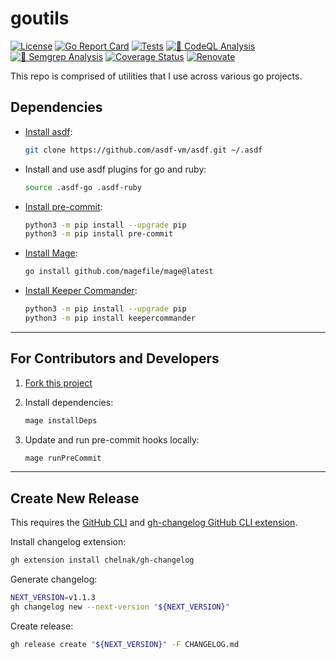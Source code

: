 # goutils

[![License](https://img.shields.io/github/license/l50/goutils?label=License&style=flat&color=blue&logo=github)](https://github.com/l50/goutils/blob/main/LICENSE)
[![Go Report Card](https://goreportcard.com/badge/github.com/l50/goutils/v2)](https://goreportcard.com/report/github.com/l50/goutils/v2)
[![Tests](https://github.com/l50/goutils/actions/workflows/tests.yaml/badge.svg)](https://github.com/l50/goutils/actions/workflows/tests.yaml)
[![🚨 CodeQL Analysis](https://github.com/l50/goutils/actions/workflows/codeql-analysis.yaml/badge.svg)](https://github.com/l50/goutils/actions/workflows/codeql-analysis.yaml)
[![🚨 Semgrep Analysis](https://github.com/l50/goutils/actions/workflows/semgrep.yaml/badge.svg)](https://github.com/l50/goutils/actions/workflows/semgrep.yaml)
[![Coverage Status](https://coveralls.io/repos/github/l50/goutils/badge.svg?branch=main)](https://coveralls.io/github/l50/goutils?branch=main)
[![Renovate](https://github.com/l50/goutils/actions/workflows/renovate.yaml/badge.svg)](https://github.com/l50/goutils/actions/workflows/renovate.yaml)

This repo is comprised of utilities that I use across various go projects.

## Dependencies

- [Install asdf](https://asdf-vm.com/):

  ```bash
  git clone https://github.com/asdf-vm/asdf.git ~/.asdf
  ```

- Install and use asdf plugins for go and ruby:

  ```bash
  source .asdf-go .asdf-ruby
  ```

- [Install pre-commit](https://pre-commit.com/):

  ```bash
  python3 -m pip install --upgrade pip
  python3 -m pip install pre-commit
  ```

- [Install Mage](https://magefile.org/):

  ```bash
  go install github.com/magefile/mage@latest
  ```

- [Install Keeper Commander](https://github.com/Keeper-Security/Commander):

   ```bash
   python3 -m pip install --upgrade pip
   python3 -m pip install keepercommander
   ```

---

## For Contributors and Developers

1. [Fork this project](https://docs.github.com/en/get-started/quickstart/fork-a-repo)

1. Install dependencies:

   ```bash
   mage installDeps
   ```

1. Update and run pre-commit hooks locally:

   ```bash
   mage runPreCommit
   ```

---

## Create New Release

This requires the [GitHub CLI](https://github.com/cli/cli#installation)
and [gh-changelog GitHub CLI extension](https://github.com/chelnak/gh-changelog).

Install changelog extension:

```bash
gh extension install chelnak/gh-changelog
```

Generate changelog:

```bash
NEXT_VERSION=v1.1.3
gh changelog new --next-version "${NEXT_VERSION}"
```

Create release:

```bash
gh release create "${NEXT_VERSION}" -F CHANGELOG.md
```
